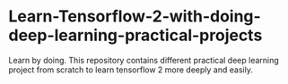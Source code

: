 # Learn-Tensorflow-2-with-doing-deep-learning-practical-projects
Learn by doing. This repository contains different practical deep learning project from scratch to learn tensorflow 2 more deeply and easily. 
